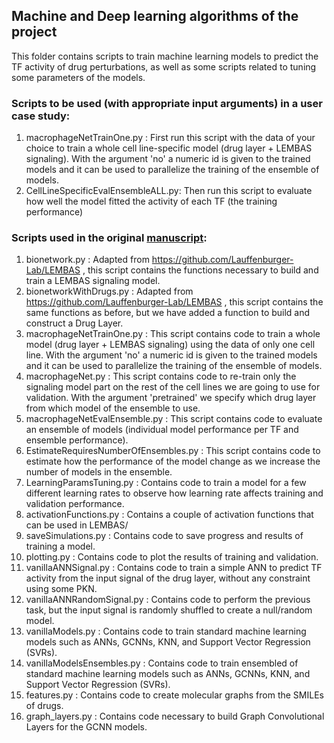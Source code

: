## Machine and Deep learning algorithms of the project
This folder contains scripts to train machine learning models to predict the TF activity of drug perturbations, as well as some scripts related to tuning some parameters of the models.

### Scripts to be used (**with appropriate input arguments**) in a user case study:
1. macrophageNetTrainOne.py : First run this script with the data of your choice to train a whole cell line-specific model (drug layer + LEMBAS signaling). With the argument 'no' a numeric id is given to the trained models and it can be used to parallelize the training of the ensemble of models.
2. CellLineSpecificEvalEnsembleALL.py: Then run this script to evaluate how well the model fitted the activity of each TF (the training performance) 

### Scripts used in the original [manuscript](https://doi.org/10.1016/j.isci.2024.109509):
1. bionetwork.py : Adapted from https://github.com/Lauffenburger-Lab/LEMBAS , this script contains the functions necessary to build and train a LEMBAS signaling model.
2. bionetworkWithDrugs.py : Adapted from https://github.com/Lauffenburger-Lab/LEMBAS , this script contains the same functions as before, but we have added a function to build and construct a Drug Layer.
3. macrophageNetTrainOne.py : This script contains code to train a whole model (drug layer + LEMBAS signaling) using the data of only one cell line. With the argument 'no' a numeric id is given to the trained models and it can be used to parallelize the training of the ensemble of models.
4. macrophageNet.py : This script contains code to re-train only the signaling model part on the rest of the cell lines we are going to use for validation. With the argument 'pretrained' we specify which drug layer from which model of the ensemble to use.
5. macrophageNetEvalEnsemble.py : This script contains code to evaluate an ensemble of models (individual model performance per TF and ensemble performance).
6. EstimateRequiresNumberOfEnsembles.py : This script contains code to estimate how the performance of the model change as we increase the number of models in the ensemble.
7. LearningParamsTuning.py : Contains code to train a model for a few different learning rates to observe how learning rate affects training and validation performance.
8. activationFunctions.py : Contains a couple of activation functions that can be used in LEMBAS/
9. saveSimulations.py : Contains code to save progress and results of training a model.
10. plotting.py : Contains code to plot the results of training and validation.
11. vanillaANNSignal.py : Contains code to train a simple ANN to predict TF activity from the input signal of the drug layer, without any constraint using some PKN. 
12. vanillaANNRandomSignal.py : Contains code to perform the previous task, but the input signal is randomly shuffled to create a null/random model.
13. vanillaModels.py : Contains code to train standard machine learning models such as ANNs, GCNNs, KNN, and Support Vector Regression (SVRs).
14. vanillaModelsEnsembles.py : Contains code to train ensembled of standard machine learning models such as ANNs, GCNNs, KNN, and Support Vector Regression (SVRs).
15. features.py : Contains code to create molecular graphs from the SMILEs of drugs.
16. graph_layers.py : Contains code necessary to build Graph Convolutional Layers for the GCNN models.
